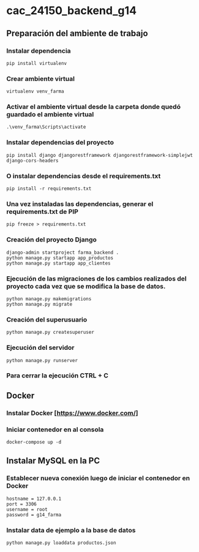 cac_24150_backend_g14
=====================


Preparación del ambiente de trabajo
-----------------------------------

### Instalar dependencia
    pip install virtualenv

### Crear ambiente virtual
    virtualenv venv_farma

### Activar el ambiente virtual desde la carpeta donde quedó guardado el ambiente virtual
    .\venv_farma\Scripts\activate

### Instalar dependencias del proyecto
    pip install django djangorestframework djangorestframework-simplejwt django-cors-headers

### O instalar dependencias desde el requirements.txt
    pip install -r requirements.txt

### Una vez instaladas las dependencias, generar el requirements.txt de PIP
    pip freeze > requirements.txt

### Creación del proyecto Django
    django-admin startproject farma_backend .
    python manage.py startapp app_productos
    python manage.py startapp app_clientes

### Ejecución de las migraciones de los cambios realizados del proyecto cada vez que se modifica la base de datos.
    python manage.py makemigrations
    python manage.py migrate

### Creación del superusuario
    python manage.py createsuperuser

### Ejecución del servidor
    python manage.py runserver

### Para cerrar la ejecución CTRL + C

Docker
------

### Instalar Docker [https://www.docker.com/]

### Iniciar contenedor en al consola
    docker-compose up -d

Instalar MySQL en la PC
-----------------------

### Establecer nueva conexión luego de iniciar el contenedor en Docker
    hostname = 127.0.0.1
    port = 3306
    username = root
    password = g14_farma

### Instalar data de ejemplo a la base de datos
    python manage.py loaddata productos.json

